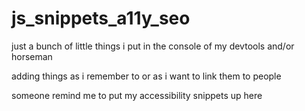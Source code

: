 # js_snippets_a11y_seo
just a bunch of little things i put in the console of my devtools and/or horseman

adding things as i remember to or as i want to link them to people

someone remind me to put my accessibility snippets up here

